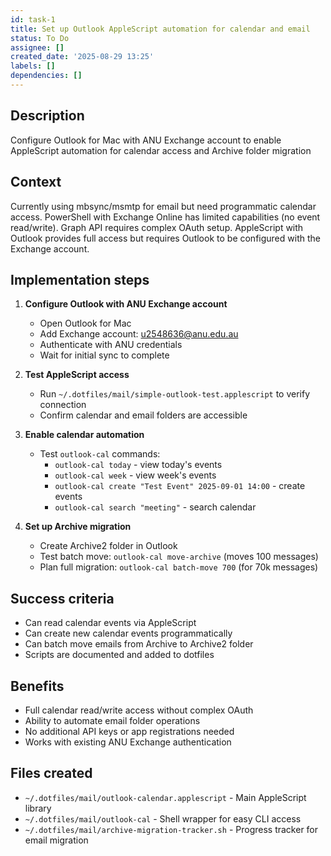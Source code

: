```yaml
---
id: task-1
title: Set up Outlook AppleScript automation for calendar and email
status: To Do
assignee: []
created_date: '2025-08-29 13:25'
labels: []
dependencies: []
---
```


## Description

Configure Outlook for Mac with ANU Exchange account to enable AppleScript automation for calendar access and Archive folder migration

## Context

Currently using mbsync/msmtp for email but need programmatic calendar access. PowerShell with Exchange Online has limited capabilities (no event read/write). Graph API requires complex OAuth setup. AppleScript with Outlook provides full access but requires Outlook to be configured with the Exchange account.

## Implementation steps

1. **Configure Outlook with ANU Exchange account**
   - Open Outlook for Mac
   - Add Exchange account: u2548636@anu.edu.au
   - Authenticate with ANU credentials
   - Wait for initial sync to complete

2. **Test AppleScript access**
   - Run `~/.dotfiles/mail/simple-outlook-test.applescript` to verify connection
   - Confirm calendar and email folders are accessible

3. **Enable calendar automation**
   - Test `outlook-cal` commands:
     - `outlook-cal today` - view today's events
     - `outlook-cal week` - view week's events
     - `outlook-cal create "Test Event" 2025-09-01 14:00` - create events
     - `outlook-cal search "meeting"` - search calendar

4. **Set up Archive migration**
   - Create Archive2 folder in Outlook
   - Test batch move: `outlook-cal move-archive` (moves 100 messages)
   - Plan full migration: `outlook-cal batch-move 700` (for 70k messages)

## Success criteria

- Can read calendar events via AppleScript
- Can create new calendar events programmatically
- Can batch move emails from Archive to Archive2 folder
- Scripts are documented and added to dotfiles

## Benefits

- Full calendar read/write access without complex OAuth
- Ability to automate email folder operations
- No additional API keys or app registrations needed
- Works with existing ANU Exchange authentication

## Files created

- `~/.dotfiles/mail/outlook-calendar.applescript` - Main AppleScript library
- `~/.dotfiles/mail/outlook-cal` - Shell wrapper for easy CLI access
- `~/.dotfiles/mail/archive-migration-tracker.sh` - Progress tracker for email migration
